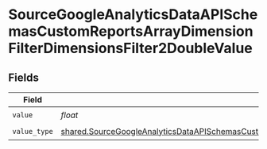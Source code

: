 # SourceGoogleAnalyticsDataAPISchemasCustomReportsArrayDimensionFilterDimensionsFilter2DoubleValue


## Fields

| Field                                                                                                                                                                                                                                                | Type                                                                                                                                                                                                                                                 | Required                                                                                                                                                                                                                                             | Description                                                                                                                                                                                                                                          |
| ---------------------------------------------------------------------------------------------------------------------------------------------------------------------------------------------------------------------------------------------------- | ---------------------------------------------------------------------------------------------------------------------------------------------------------------------------------------------------------------------------------------------------- | ---------------------------------------------------------------------------------------------------------------------------------------------------------------------------------------------------------------------------------------------------- | ---------------------------------------------------------------------------------------------------------------------------------------------------------------------------------------------------------------------------------------------------- |
| `value`                                                                                                                                                                                                                                              | *float*                                                                                                                                                                                                                                              | :heavy_check_mark:                                                                                                                                                                                                                                   | N/A                                                                                                                                                                                                                                                  |
| `value_type`                                                                                                                                                                                                                                         | [shared.SourceGoogleAnalyticsDataAPISchemasCustomReportsArrayDimensionFilterDimensionsFilter2ExpressionsValueType](../../models/shared/sourcegoogleanalyticsdataapischemascustomreportsarraydimensionfilterdimensionsfilter2expressionsvaluetype.md) | :heavy_check_mark:                                                                                                                                                                                                                                   | N/A                                                                                                                                                                                                                                                  |